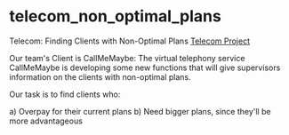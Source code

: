 # telecom_non_optimal_plans
Telecom: Finding Clients with Non-Optimal Plans
<a href = 'https://nbviewer.jupyter.org/github/qum-ran/yandex100_final_project/blob/main/Telecom_overpaying_clients.ipynb'>Telecom Project</a>

Our team's Client is CallMeMaybe:
The virtual telephony service CallMeMaybe is developing some new functions that will give supervisors information on the clients with non-optimal plans.

Our task is to find clients who:

a) Overpay for their current plans
b) Need bigger plans, since they'll be more advantageous
